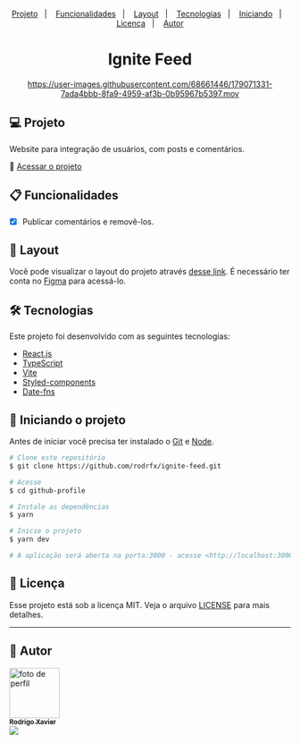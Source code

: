 <p align="center">
  <a href="#-projeto">Projeto</a>&nbsp;&nbsp;&nbsp;|&nbsp;&nbsp;&nbsp;
  <a href="#clipboard-funcionalidades">Funcionalidades</a>&nbsp;&nbsp;&nbsp;|&nbsp;&nbsp;&nbsp;
  <a href="#-layout">Layout</a>&nbsp;&nbsp;&nbsp;|&nbsp;&nbsp;&nbsp;
  <a href="#-tecnologias">Tecnologias</a>&nbsp;&nbsp;&nbsp;|&nbsp;&nbsp;&nbsp;
  <a href="#checkered_flag-iniciando-o-projeto"">Iniciando</a>&nbsp;&nbsp;&nbsp;|&nbsp;&nbsp;&nbsp;
  <a href="#-licença">Licença</a>&nbsp;&nbsp;&nbsp;|&nbsp;&nbsp;&nbsp;
  <a href="#man-autor">Autor</a>
</p>

<div align="center"><h1>Ignite Feed</h1>
                   
https://user-images.githubusercontent.com/68661446/179071331-7ada4bbb-8fa9-4959-af3b-0b95967b5397.mov
</div>

## 💻 Projeto

<p> Website para integração de usuários, com posts e comentários.</p>

🔗 [Acessar o projeto](https://perpetual-substance.surge.sh/)


## :clipboard: Funcionalidades
- [x] Publicar comentários e removê-los.

## 🔖 Layout
Você pode visualizar o layout do projeto através [desse link](https://www.figma.com/community/file/1113573231685349036). É necessário ter conta no [Figma](https://figma.com) para acessá-lo.
                                                                                                                           
## 🛠 Tecnologias

Este projeto foi desenvolvido com as seguintes tecnologias:
- [React.js](https://pt-br.reactjs.org/)
- [TypeScript](https://www.typescriptlang.org/)
- [Vite](https://vitejs.dev/)
- [Styled-components](https://styled-components.com/)
- [Date-fns](https://date-fns.org/)

## :checkered_flag: Iniciando o projeto
Antes de iniciar você precisa ter instalado o [Git](https://git-scm.com) e [Node](https://nodejs.org/en/).

```bash
# Clone este repositório
$ git clone https://github.com/rodrfx/ignite-feed.git

# Acesse
$ cd github-profile

# Instale as dependências
$ yarn

# Inicie o projeto
$ yarn dev

# A aplicação será aberta na porta:3000 - acesse <http://localhost:3000>
```

## 📝 Licença

Esse projeto está sob a licença MIT. Veja o arquivo [LICENSE](https://opensource.org/licenses/MIT) para mais detalhes.

---

## :man: Autor

<a href="https://github.com/rodrfx">
 <img src="https://avatars.githubusercontent.com/u/68661446?v=4" width="90px;" alt="foto de perfil"/>
 <br />
 <sub><b>Rodrigo Xavier</b></sub>
</a>
                                                                                                   
<div> 
  <a href="https://www.linkedin.com/in/rodrfx" target="_blank"><img src="https://img.shields.io/badge/-LinkedIn-%230077B5?style=for-the-badge&logo=linkedin&logoColor=white" target="_blank"></a> 
</div>

